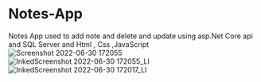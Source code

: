 # Notes-App
Notes App used to add note and delete and update using asp.Net Core api and  SQL Server and  Html , Css  ,JavaScript 
![Screenshot 2022-06-30 172055](https://user-images.githubusercontent.com/84684863/176723179-a79ac05c-ed05-4333-aac9-4aada3283865.png)
![InkedScreenshot 2022-06-30 172055_LI](https://user-images.githubusercontent.com/84684863/176723267-18defb88-b8cf-423c-9016-8b477fc99c19.jpg)
![InkedScreenshot 2022-06-30 172017_LI](https://user-images.githubusercontent.com/84684863/176723768-38a48947-11f4-458e-8ceb-56c268c6a633.jpg)

